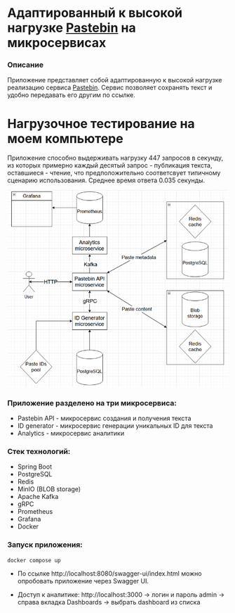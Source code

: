 # Адаптированный к высокой нагрузке [Pastebin](https://pastebin.com) на микросервисах 
### Описание
Приложение представляет собой адаптированную к высокой нагрузке реализацию
сервиса [Pastebin](https://pastebin.com). Сервис позволяет сохранять текст
и удобно передавать его другим по ссылке.

# Нагрузочное тестирование на моем компьютере
Приложение способно выдерживать нагрузку 447 запросов в секунду, из которых
примерно каждый десятый запрос - публикация текста, оставшиеся - чтение, 
что предположительно соответсвует типичному сценарию использования. 
Среднее время ответа 0.035 секунды.

![picture.png](schema.png)

### Приложение разделено на три микросервиса:
* Pastebin API - микросервис создания и получения текста
* ID generator - микросервис генерации уникальных ID для текста
* Analytics - микросервис аналитики

### Стек технологий:
* Spring Boot
* PostgreSQL
* Redis
* MinIO (BLOB storage)
* Apache Kafka
* gRPC
* Prometheus
* Grafana
* Docker

### Запуск приложения:
```
docker compose up
```
* По ссылке http://localhost:8080/swagger-ui/index.html можно опробовать 
приложение через Swagger UI.

* Доступ к аналитике: http://localhost:3000 -> логин и пароль admin -> 
справа вкладка Dashboards -> выбрать dashboard из списка
